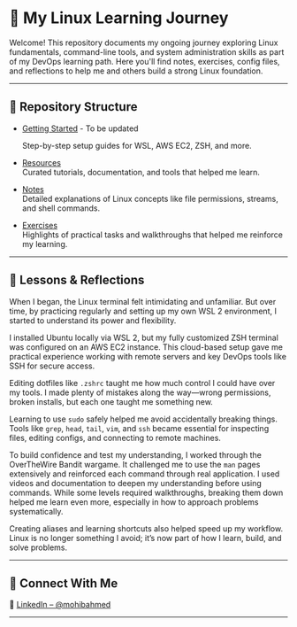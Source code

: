 # 🐧 My Linux Learning Journey

Welcome! This repository documents my ongoing journey exploring Linux fundamentals, command-line tools, and system administration skills as part of my DevOps learning path. Here you'll find notes, exercises, config files, and reflections to help me and others build a strong Linux foundation.

---

## 📂 Repository Structure

- [Getting Started](GETTING_STARTED.md) - To be updated
  
  Step-by-step setup guides for WSL, AWS EC2, ZSH, and more.

- [Resources](RESOURCES.md)  
  Curated tutorials, documentation, and tools that helped me learn.

- [Notes](notes/)  
  Detailed explanations of Linux concepts like file permissions, streams, and shell commands.

- [Exercises](exercises/)  
  Highlights of practical tasks and walkthroughs that helped me reinforce my learning. 

---

## 🧠 Lessons & Reflections

When I began, the Linux terminal felt intimidating and unfamiliar. But over time, by practicing regularly and setting up my own WSL 2 environment, I started to understand its power and flexibility.

I installed Ubuntu locally via WSL 2, but my fully customized ZSH terminal was configured on an AWS EC2 instance. This cloud-based setup gave me practical experience working with remote servers and key DevOps tools like SSH for secure access.

Editing dotfiles like `.zshrc` taught me how much control I could have over my tools. I made plenty of mistakes along the way—wrong permissions, broken installs, but each one taught me something new.

Learning to use `sudo` safely helped me avoid accidentally breaking things. Tools like `grep`, `head`, `tail`, `vim`, and `ssh` became essential for inspecting files, editing configs, and connecting to remote machines.

To build confidence and test my understanding, I worked through the OverTheWire Bandit wargame. It challenged me to use the `man` pages extensively and reinforced each command through real application. I used videos and documentation to deepen my understanding before using commands. While some levels required walkthroughs, breaking them down helped me learn even more, especially in how to approach problems systematically.

Creating aliases and learning shortcuts also helped speed up my workflow. Linux is no longer something I avoid; it’s now part of how I learn, build, and solve problems.

---

## 🤝 Connect With Me

💼 [LinkedIn – @mohibahmed](https://www.linkedin.com/in/mohib-ahmed-631120113/)  

---


